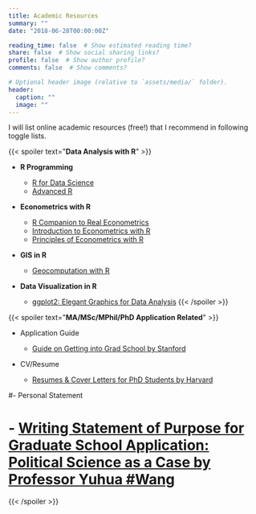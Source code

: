 ```yaml
---
title: Academic Resources
summary: ""
date: "2018-06-28T00:00:00Z"

reading_time: false  # Show estimated reading time?
share: false  # Show social sharing links?
profile: false  # Show author profile?
comments: false  # Show comments?

# Optional header image (relative to `assets/media/` folder).
header:
  caption: ""
  image: ""
---
```


I will list online academic resources (free!) that I recommend in following toggle lists.

{{< spoiler text="**Data Analysis with R**" >}}
- **R Programming**
  - [R for Data Science](https://r4ds.had.co.nz/)
  - [Advanced R](https://adv-r.hadley.nz/)

- **Econometrics with R** 
  - [R Companion to Real Econometrics](https://bookdown.org/carillitony/bailey/)
  - [Introduction to Econometrics with R](https://www.econometrics-with-r.org/)
  - [Principles of Econometrics with R](https://bookdown.org/ccolonescu/RPoE4/)

- **GIS in R** 
  - [Geocomputation with R](https://geocompr.robinlovelace.net/)

- **Data Visualization in R**
  - [ggplot2: Elegant Graphics for Data Analysis](https://ggplot2-book.org/)
{{< /spoiler >}}


{{< spoiler text="**MA/MSc/MPhil/PhD Application Related**" >}}
- Application Guide
  - [Guide on Getting into Grad School by Stanford](https://humsci.stanford.edu/prospective-students/guide-getting-grad-school)

- CV/Resume
  - [Resumes & Cover Letters for PhD Students by Harvard](https://hwpi.harvard.edu/files/ocs/files/phd_resume_cover_letters.pdf)

#- Personal Statement
#  - [Writing Statement of Purpose for Graduate School Application: Political Science as a Case by Professor Yuhua #Wang](https://scholar.harvard.edu/files/yuhuawang/files/writing_statement_of_purpose_for_graduate_school_application_2021_yuhua_wang_0.pdf)

{{< /spoiler >}}
